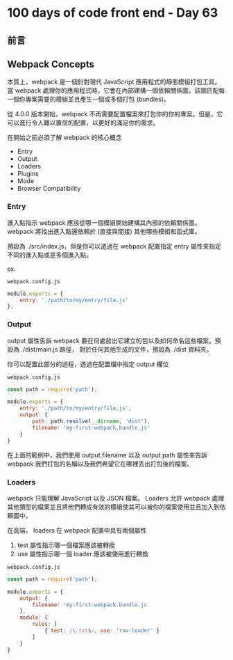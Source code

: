 # 100 days of code front end - Day 63
## 前言
## Webpack Concepts
本質上，webpack 是一個針對現代 JavaScript 應用程式的靜態模組打包工具。當 webpack 處理你的應用程式時，它會在內部建構一個依賴關係圖，該圖匹配每一個你專案需要的模組並且產生一個或多個打包 (bundles)。

從 4.0.0 版本開始，webpack 不再需要配置檔案來打包你的你的專案。但是，它可以進行令人難以置信的配置，以更好的滿足你的需求。

在開始之前必須了解 webpack 的核心概念
- Entry
- Output
- Loaders
- Plugins
- Mode
- Browser Compatibility

### Entry
進入點指示 webpack 應該從哪一個模組開始建構其內部的依賴關係圖。 webpack 將找出進入點還依賴於 (直接與間接) 其他哪些模組和函式庫。

預設為 ./src/index.js，但是你可以透過在 webpack 配置指定 entry 屬性來指定不同的進入點或是多個進入點。

ex.

`webpack.config.js`

```javascript
module.exports = {
    entry: './path/to/my/entry/file.js'
};
```

### Output
output 屬性告訴 webpack 要在何處發出它建立的包以及如何命名這些檔案。預設為 ./dist/main.js 路徑， 對於任何其他生成的文件，預設為 ./dist 資料夾。

你可以配置此部分的過程，透過在配置檔中指定 output 欄位

`webpack.config.js`

```javascript
const path = require('path');

module.exports = {
    entry: './path/to/my/entry/file.js',
    output: {
        path: path.resolve(__dirname, 'dist'),
        filename: 'my-first-webpack.bundle.js'
    }
}
```

在上面的範例中，我們使用 output.filename 以及 output.path 屬性來告訴 webpack 我們打包的名稱以及我們希望它在哪裡丟出打包後的檔案。

### Loaders
webpack 只能理解 JavaScript 以及 JSON 檔案。 Loaders 允許 webpack 處理其他類型的檔案並且將他們轉成有效的模組使其可以被你的檔案使用並且加入到依賴圖中。

在高端， loaders 在 webpack 配置中具有兩個屬性
1. test 屬性指示哪一個檔案應該被轉換
2. use 屬性指示哪一個 loader 應該被使用進行轉換

`webpack.config.js`
```javascript
const path = require('path');

module.exports = {
    output: {
        filename: 'my-first-webpack.bundle.js
    },
    module: {
        rules: [
            { test: /\.txt$/, use: 'raw-loader' }
        ]
    }
}
```